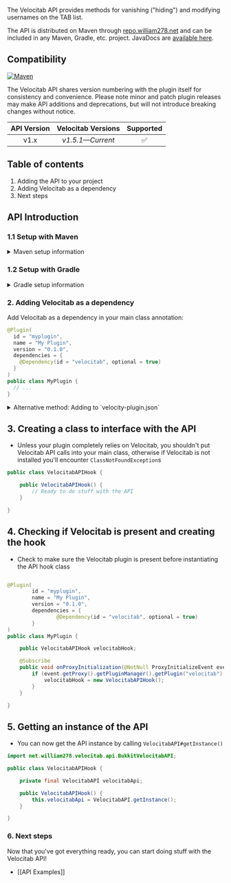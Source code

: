 The Velocitab API provides methods for vanishing ("hiding") and modifying usernames on the TAB list.

The API is distributed on Maven through [repo.william278.net](https://repo.william278.net/#/releases/net/william278/velocitab/) and can be included in any Maven, Gradle, etc. project. JavaDocs are [available here](https://repo.william278.net/javadoc/releases/net/william278/velocitab/latest).

## Compatibility
[![Maven](https://repo.william278.net/api/badge/latest/releases/net/william278/velocitab?color=00fb9a&name=Maven&prefix=v)](https://repo.william278.net/#/releases/net/william278/velocitab/)

The Velocitab API shares version numbering with the plugin itself for consistency and convenience. Please note minor and patch plugin releases may make API additions and deprecations, but will not introduce breaking changes without notice.

| API Version |   Velocitab Versions   | Supported |
|:-----------:|:----------------------:|:---------:|
|    v1.x     | _v1.5.1&mdash;Current_ |     ✅     |

## Table of contents
1. Adding the API to your project
2. Adding Velocitab as a dependency
3. Next steps

## API Introduction
### 1.1 Setup with Maven
<details>
<summary>Maven setup information</summary>

Add the repository to your `pom.xml` as per below. You can alternatively specify `/snapshots` for the repository containing the latest development builds (not recommended).
```xml
<repositories>
    <repository>
        <id>william278.net</id>
        <url>https://repo.william278.net/releases</url>
    </repository>
</repositories>
```
Add the dependency to your `pom.xml` as per below. Replace `VERSION` with the latest version of Velocitab (without the v): ![Latest version](https://img.shields.io/github/v/tag/WiIIiam278/Velocitab?color=%23282828&label=%20&style=flat-square)
```xml
<dependency>
    <groupId>net.william278</groupId>
    <artifactId>velocitab</artifactId>
    <version>VERSION</version>
    <scope>provided</scope>
</dependency>
```
</details>

### 1.2 Setup with Gradle
<details>
<summary>Gradle setup information</summary>

Add the dependency as per below to your `build.gradle`. You can alternatively specify `/snapshots` for the repository containing the latest development builds (not recommended).
```groovy
allprojects {
	repositories {
		maven { url 'https://repo.william278.net/releases' }
	}
}
```
Add the dependency as per below. Replace `VERSION` with the latest version of Velocitab (without the v): ![Latest version](https://img.shields.io/github/v/tag/WiIIiam278/Velocitab?color=%23282828&label=%20&style=flat-square)

```groovy
dependencies {
    compileOnly 'net.william278:velocitab:VERSION'
}
```
</details>

### 2. Adding Velocitab as a dependency
Add Velocitab as a dependency in your main class annotation:

```java
@Plugin(
  id = "myplugin",
  name = "My Plugin",
  version = "0.1.0",
  dependencies = {
    @Dependency(id = "velocitab", optional = true)
  }
)
public class MyPlugin {
  // ...
}
```

<details>
<summary>Alternative method: Adding to `velocity-plugin.json`</summary>

```json
{
  "dependencies": [
    {
      "id": "velocitab",
      "optional": true
    }
  ]
}
```
</details>

## 3. Creating a class to interface with the API
- Unless your plugin completely relies on Velocitab, you shouldn't put Velocitab API calls into your main class, otherwise if Velocitab is not installed you'll encounter `ClassNotFoundException`s

```java
public class VelocitabAPIHook {

    public VelocitabAPIHook() {
        // Ready to do stuff with the API
    }

}
```
## 4. Checking if Velocitab is present and creating the hook
- Check to make sure the Velocitab plugin is present before instantiating the API hook class

```java

@Plugin(
        id = "myplugin",
        name = "My Plugin",
        version = "0.1.0",
        dependencies = {
                @Dependency(id = "velocitab", optional = true)
        }
)
public class MyPlugin {

    public VelocitabAPIHook velocitabHook;

    @Subscribe
    public void onProxyInitialization(@NotNull ProxyInitializeEvent event) {
        if (event.getProxy().getPluginManager().getPlugin("velocitab").isPresent()) {
            velocitabHook = new VelocitabAPIHook();
        }
    }

}
```

## 5. Getting an instance of the API
- You can now get the API instance by calling `VelocitabAPI#getInstance()`

```java
import net.william278.velocitab.api.BukkitVelocitabAPI;

public class VelocitabAPIHook {

    private final VelocitabAPI velocitabApi;

    public VelocitabAPIHook() {
        this.velocitabApi = VelocitabAPI.getInstance();
    }

}
```

### 6. Next steps
Now that you've got everything ready, you can start doing stuff with the Velocitab API!
- [[API Examples]]